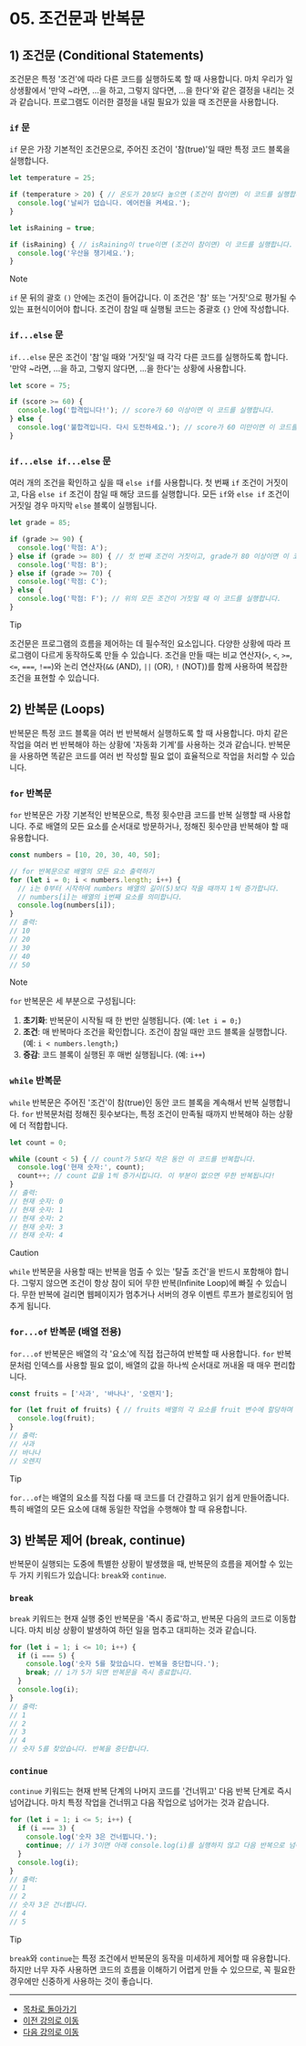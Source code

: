# 05. 조건문과 반복문

## 1) 조건문 (Conditional Statements)

조건문은 특정 '조건'에 따라 다른 코드를 실행하도록 할 때 사용합니다. 마치 우리가 일상생활에서 '만약 ~라면, ...을 하고, 그렇지 않다면, ...을 한다'와 같은 결정을 내리는 것과 같습니다. 프로그램도 이러한 결정을 내릴 필요가 있을 때 조건문을 사용합니다.

### `if` 문

`if` 문은 가장 기본적인 조건문으로, 주어진 조건이 '참(true)'일 때만 특정 코드 블록을 실행합니다.

```javascript
let temperature = 25;

if (temperature > 20) { // 온도가 20보다 높으면 (조건이 참이면) 이 코드를 실행합니다.
  console.log('날씨가 덥습니다. 에어컨을 켜세요.');
}

let isRaining = true;

if (isRaining) { // isRaining이 true이면 (조건이 참이면) 이 코드를 실행합니다.
  console.log('우산을 챙기세요.');
}
```

> [!NOTE]
> `if` 문 뒤의 괄호 `()` 안에는 조건이 들어갑니다. 이 조건은 '참' 또는 '거짓'으로 평가될 수 있는 표현식이어야 합니다. 조건이 참일 때 실행될 코드는 중괄호 `{}` 안에 작성합니다.

### `if...else` 문

`if...else` 문은 조건이 '참'일 때와 '거짓'일 때 각각 다른 코드를 실행하도록 합니다. '만약 ~라면, ...을 하고, 그렇지 않다면, ...을 한다'는 상황에 사용합니다.

```javascript
let score = 75;

if (score >= 60) {
  console.log('합격입니다!'); // score가 60 이상이면 이 코드를 실행합니다.
} else {
  console.log('불합격입니다. 다시 도전하세요.'); // score가 60 미만이면 이 코드를 실행합니다.
}
```

### `if...else if...else` 문

여러 개의 조건을 확인하고 싶을 때 `else if`를 사용합니다. 첫 번째 `if` 조건이 거짓이고, 다음 `else if` 조건이 참일 때 해당 코드를 실행합니다. 모든 `if`와 `else if` 조건이 거짓일 경우 마지막 `else` 블록이 실행됩니다.

```javascript
let grade = 85;

if (grade >= 90) {
  console.log('학점: A');
} else if (grade >= 80) { // 첫 번째 조건이 거짓이고, grade가 80 이상이면 이 코드를 실행합니다.
  console.log('학점: B');
} else if (grade >= 70) {
  console.log('학점: C');
} else {
  console.log('학점: F'); // 위의 모든 조건이 거짓일 때 이 코드를 실행합니다.
}
```

> [!TIP]
> 조건문은 프로그램의 흐름을 제어하는 데 필수적인 요소입니다. 다양한 상황에 따라 프로그램이 다르게 동작하도록 만들 수 있습니다. 조건을 만들 때는 비교 연산자(`>`, `<`, `>=`, `<=`, `===`, `!==`)와 논리 연산자(`&&` (AND), `||` (OR), `!` (NOT))를 함께 사용하여 복잡한 조건을 표현할 수 있습니다.

## 2) 반복문 (Loops)

반복문은 특정 코드 블록을 여러 번 반복해서 실행하도록 할 때 사용합니다. 마치 같은 작업을 여러 번 반복해야 하는 상황에 '자동화 기계'를 사용하는 것과 같습니다. 반복문을 사용하면 똑같은 코드를 여러 번 작성할 필요 없이 효율적으로 작업을 처리할 수 있습니다.

### `for` 반복문

`for` 반복문은 가장 기본적인 반복문으로, 특정 횟수만큼 코드를 반복 실행할 때 사용합니다. 주로 배열의 모든 요소를 순서대로 방문하거나, 정해진 횟수만큼 반복해야 할 때 유용합니다.

```javascript
const numbers = [10, 20, 30, 40, 50];

// for 반복문으로 배열의 모든 요소 출력하기
for (let i = 0; i < numbers.length; i++) {
  // i는 0부터 시작하여 numbers 배열의 길이(5)보다 작을 때까지 1씩 증가합니다.
  // numbers[i]는 배열의 i번째 요소를 의미합니다.
  console.log(numbers[i]);
}
// 출력:
// 10
// 20
// 30
// 40
// 50
```

> [!NOTE]
> `for` 반복문은 세 부분으로 구성됩니다:
> 1.  **초기화**: 반복문이 시작될 때 한 번만 실행됩니다. (예: `let i = 0;`)
> 2.  **조건**: 매 반복마다 조건을 확인합니다. 조건이 참일 때만 코드 블록을 실행합니다. (예: `i < numbers.length;`)
> 3.  **증감**: 코드 블록이 실행된 후 매번 실행됩니다. (예: `i++`)

### `while` 반복문

`while` 반복문은 주어진 '조건'이 참(true)인 동안 코드 블록을 계속해서 반복 실행합니다. `for` 반복문처럼 정해진 횟수보다는, 특정 조건이 만족될 때까지 반복해야 하는 상황에 더 적합합니다.

```javascript
let count = 0;

while (count < 5) { // count가 5보다 작은 동안 이 코드를 반복합니다.
  console.log('현재 숫자:', count);
  count++; // count 값을 1씩 증가시킵니다. 이 부분이 없으면 무한 반복됩니다!
}
// 출력:
// 현재 숫자: 0
// 현재 숫자: 1
// 현재 숫자: 2
// 현재 숫자: 3
// 현재 숫자: 4
```

> [!CAUTION]
> `while` 반복문을 사용할 때는 반복을 멈출 수 있는 '탈출 조건'을 반드시 포함해야 합니다. 그렇지 않으면 조건이 항상 참이 되어 무한 반복(Infinite Loop)에 빠질 수 있습니다. 무한 반복에 걸리면 웹페이지가 멈추거나 서버의 경우 이벤트 루프가 블로킹되어 멈추게 됩니다.

### `for...of` 반복문 (배열 전용)

`for...of` 반복문은 배열의 각 '요소'에 직접 접근하여 반복할 때 사용합니다. `for` 반복문처럼 인덱스를 사용할 필요 없이, 배열의 값을 하나씩 순서대로 꺼내올 때 매우 편리합니다.

```javascript
const fruits = ['사과', '바나나', '오렌지'];

for (let fruit of fruits) { // fruits 배열의 각 요소를 fruit 변수에 할당하며 반복합니다.
  console.log(fruit);
}
// 출력:
// 사과
// 바나나
// 오렌지
```

> [!TIP]
>`for...of`는 배열의 요소를 직접 다룰 때 코드를 더 간결하고 읽기 쉽게 만들어줍니다. 특히 배열의 모든 요소에 대해 동일한 작업을 수행해야 할 때 유용합니다.

## 3) 반복문 제어 (break, continue)

반복문이 실행되는 도중에 특별한 상황이 발생했을 때, 반복문의 흐름을 제어할 수 있는 두 가지 키워드가 있습니다: `break`와 `continue`.

### `break`

`break` 키워드는 현재 실행 중인 반복문을 '즉시 종료'하고, 반복문 다음의 코드로 이동합니다. 마치 비상 상황이 발생하여 하던 일을 멈추고 대피하는 것과 같습니다.

```javascript
for (let i = 1; i <= 10; i++) {
  if (i === 5) {
    console.log('숫자 5를 찾았습니다. 반복을 중단합니다.');
    break; // i가 5가 되면 반복문을 즉시 종료합니다.
  }
  console.log(i);
}
// 출력:
// 1
// 2
// 3
// 4
// 숫자 5를 찾았습니다. 반복을 중단합니다.
```

### `continue`

`continue` 키워드는 현재 반복 단계의 나머지 코드를 '건너뛰고' 다음 반복 단계로 즉시 넘어갑니다. 마치 특정 작업을 건너뛰고 다음 작업으로 넘어가는 것과 같습니다.

```javascript
for (let i = 1; i <= 5; i++) {
  if (i === 3) {
    console.log('숫자 3은 건너뜁니다.');
    continue; // i가 3이면 아래 console.log(i)를 실행하지 않고 다음 반복으로 넘어갑니다.
  }
  console.log(i);
}
// 출력:
// 1
// 2
// 숫자 3은 건너뜁니다.
// 4
// 5
```

> [!TIP]
> `break`와 `continue`는 특정 조건에서 반복문의 동작을 미세하게 제어할 때 유용합니다. 하지만 너무 자주 사용하면 코드의 흐름을 이해하기 어렵게 만들 수 있으므로, 꼭 필요한 경우에만 신중하게 사용하는 것이 좋습니다.

---

- [목차로 돌아가기](../README.md)
- [이전 강의로 이동](04-ES6-Data-Types-and-Operators.md)
- [다음 강의로 이동](06-ES6-Functions.md)
